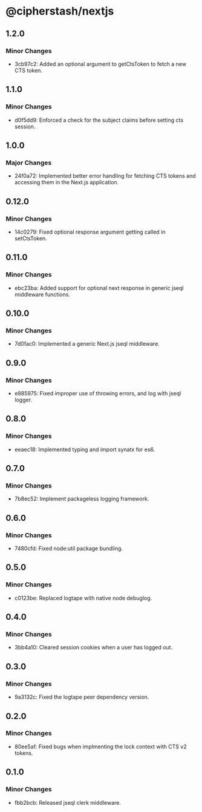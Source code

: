 # @cipherstash/nextjs

## 1.2.0

### Minor Changes

- 3cb97c2: Added an optional argument to getCtsToken to fetch a new CTS token.

## 1.1.0

### Minor Changes

- d0f5dd9: Enforced a check for the subject claims before setting cts session.

## 1.0.0

### Major Changes

- 24f0a72: Implemented better error handling for fetching CTS tokens and accessing them in the Next.js application.

## 0.12.0

### Minor Changes

- 14c0279: Fixed optional response argument getting called in setCtsToken.

## 0.11.0

### Minor Changes

- ebc23ba: Added support for optional next response in generic jseql middleware functions.

## 0.10.0

### Minor Changes

- 7d0fac0: Implemented a generic Next.js jseql middleware.

## 0.9.0

### Minor Changes

- e885975: Fixed improper use of throwing errors, and log with jseql logger.

## 0.8.0

### Minor Changes

- eeaec18: Implemented typing and import synatx for es6.

## 0.7.0

### Minor Changes

- 7b8ec52: Implement packageless logging framework.

## 0.6.0

### Minor Changes

- 7480cfd: Fixed node:util package bundling.

## 0.5.0

### Minor Changes

- c0123be: Replaced logtape with native node debuglog.

## 0.4.0

### Minor Changes

- 3bb4a10: Cleared session cookies when a user has logged out.

## 0.3.0

### Minor Changes

- 9a3132c: Fixed the logtape peer dependency version.

## 0.2.0

### Minor Changes

- 80ee5af: Fixed bugs when implmenting the lock context with CTS v2 tokens.

## 0.1.0

### Minor Changes

- fbb2bcb: Released jseql clerk middleware.
